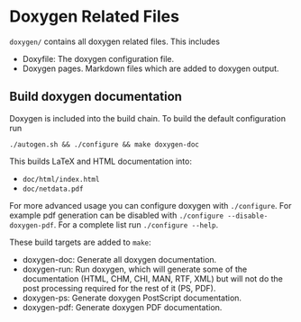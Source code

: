 Doxygen Related Files
=====================

`doxygen/` contains all doxygen related files.
This includes
- Doxyfile: The doxygen configuration file.
- Doxygen pages. Markdown files which are added to doxygen output.

## Build doxygen documentation

Doxygen is included into the build chain. To build the default configuration run
```
./autogen.sh && ./configure && make doxygen-doc
```
This builds LaTeX and HTML documentation into:
- `doc/html/index.html`
- `doc/netdata.pdf`

For more advanced usage you can configure doxygen with `./configure`.
For example pdf generation can be disabled with `./configure --disable-doxygen-pdf`. 
For a complete list run `./configure --help`.

These build targets are added to `make`:
- doxygen-doc: Generate all doxygen documentation.
- doxygen-run: Run doxygen, which will generate some of the documentation (HTML, CHM, CHI, MAN, RTF, XML) but will not do the post processing required for the rest of it (PS, PDF).
- doxygen-ps: Generate doxygen PostScript documentation.
- doxygen-pdf: Generate doxygen PDF documentation.